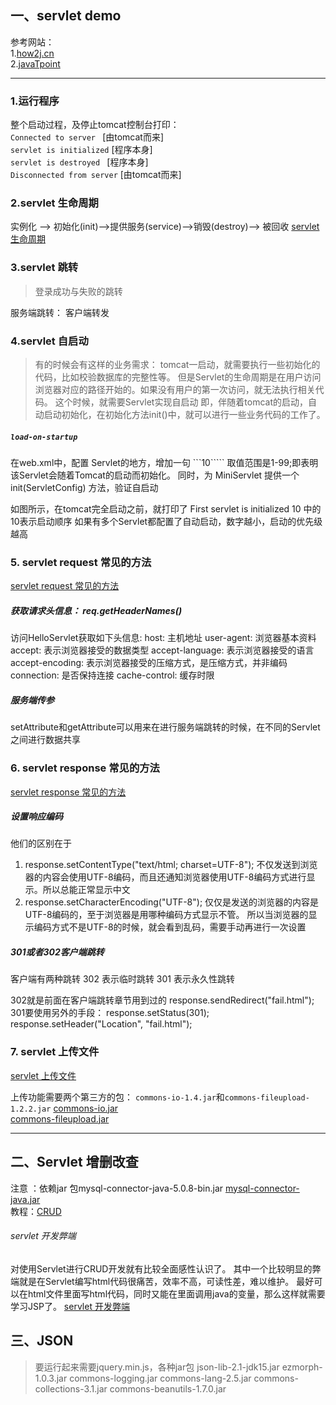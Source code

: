 ## 一、servlet demo
参考网站： <br/>
1.[how2j.cn](http://how2j.cn/k/servlet/servlet-eclipse/558.html)	<br/>
2.[javaTpoint](https://www.javatpoint.com/GenericServlet-class)

----
### 1.运行程序
整个启动过程，及停止tomcat控制台打印：<br/>
``` Connected to server  ``` [由tomcat而来]<br/>
``` servlet is initialized ``` [程序本身]<br/>
``` servlet is destroyed  ``` [程序本身] <br/>
``` Disconnected from server ``` [由tomcat而来]<br/>


### 2.servlet 生命周期
实例化 --> 初始化(init)-->提供服务(service)-->销毁(destroy)--> 被回收
[servlet 生命周期](http://how2j.cn/k/servlet/servlet-lifecycle/550.html)


### 3.servlet 跳转
> 登录成功与失败的跳转


服务端跳转：
客户端转发

### 4.servlet 自启动
> 有的时候会有这样的业务需求： 
tomcat一启动，就需要执行一些初始化的代码，比如校验数据库的完整性等。 
但是Servlet的生命周期是在用户访问浏览器对应的路径开始的。如果没有用户的第一次访问，就无法执行相关代码。 
这个时候，就需要Servlet实现自启动 即，伴随着tomcat的启动，自动启动初始化，在初始化方法init()中，就可以进行一些业务代码的工作了。

#####  `` load-on-startup ``
在web.xml中，配置 Servlet的地方，增加一句
 ```<load-on-startup>10</load-on-startup>`````
取值范围是1-99;即表明该Servlet会随着Tomcat的启动而初始化。
同时，为 MiniServlet  提供一个init(ServletConfig) 方法，验证自启动

如图所示，在tomcat完全启动之前，就打印了 First servlet is initialized
<load-on-startup>10</load-on-startup> 中的10表示启动顺序
如果有多个Servlet都配置了自动启动，数字越小，启动的优先级越高

### 5. servlet request 常见的方法
[servlet request 常见的方法](http://how2j.cn/k/servlet/servlet-request/555.html)

##### 获取请求头信息：  req.getHeaderNames()
访问HelloServlet获取如下头信息:
host: 主机地址
user-agent: 浏览器基本资料
accept: 表示浏览器接受的数据类型
accept-language: 表示浏览器接受的语言
accept-encoding: 表示浏览器接受的压缩方式，是压缩方式，并非编码
connection: 是否保持连接
cache-control: 缓存时限

##### 服务端传参
setAttribute和getAttribute可以用来在进行服务端跳转的时候，在不同的Servlet之间进行数据共享
### 6. servlet response 常见的方法
[servlet response 常见的方法](http://how2j.cn/k/servlet/servlet-response/556.html)
##### 设置响应编码
他们的区别在于
1. response.setContentType("text/html; charset=UTF-8");
不仅发送到浏览器的内容会使用UTF-8编码，而且还通知浏览器使用UTF-8编码方式进行显示。所以总能正常显示中文
2. response.setCharacterEncoding("UTF-8"); 
仅仅是发送的浏览器的内容是UTF-8编码的，至于浏览器是用哪种编码方式显示不管。 所以当浏览器的显示编码方式不是UTF-8的时候，就会看到乱码，需要手动再进行一次设置



##### 301或者302客户端跳转
客户端有两种跳转
302 表示临时跳转
301 表示永久性跳转

302就是前面在客户端跳转章节用到过的
response.sendRedirect("fail.html");
301要使用另外的手段：
response.setStatus(301);
response.setHeader("Location", "fail.html");

### 7. servlet 上传文件
[servlet 上传文件](http://how2j.cn/k/servlet/servlet-upload/587.html#nowhere)

上传功能需要两个第三方的包：
  ```commons-io-1.4.jar```和```commons-fileupload-1.2.2.jar```
[commons-io.jar](http://commons.apache.org/proper/commons-io/download_io.cgi)<br/>
[commons-fileupload.jar](http://commons.apache.org/proper/commons-fileupload/download_fileupload.cgi)


----

## 二、Servlet 增删改查  
注意 ：依赖jar 包mysql-connector-java-5.0.8-bin.jar
[mysql-connector-java.jar](https://dev.mysql.com/downloads/connector/j/5.1.html)<br/>
教程：[CRUD](http://how2j.cn/k/servlet/servlet-query/563.html#nowhere)

###### servlet 开发弊端
对使用Servlet进行CRUD开发就有比较全面感性认识了。
 其中一个比较明显的弊端就是在Servlet编写html代码很痛苦，效率不高，可读性差，难以维护。
最好可以在html文件里面写html代码，同时又能在里面调用java的变量，那么这样就需要学习JSP了。
[servlet 开发弊端](http://how2j.cn/k/servlet/servlet-disadvantage/777.html#nowhere)


## 三、JSON 
> 要运行起来需要jquery.min.js，各种jar包
json-lib-2.1-jdk15.jar
ezmorph-1.0.3.jar
commons-logging.jar
commons-lang-2.5.jar
commons-collections-3.1.jar
commons-beanutils-1.7.0.jar